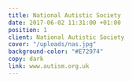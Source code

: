 ```yaml
---
title: National Autistic Society
date: 2017-06-02 11:31:00 +01:00
position: 1
client: National Autistic Society
cover: "/uploads/nas.jpg"
background-color: "#E72974"
copy: dark
link: www.autism.org.uk
---
```


